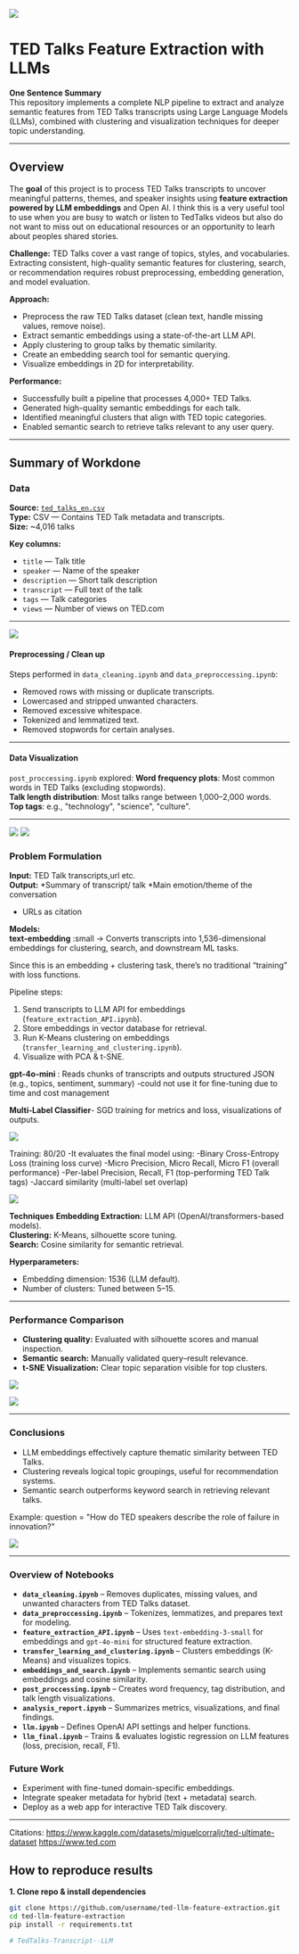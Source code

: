 ![](UTA-DataScience-Logo.png)

# TED Talks Feature Extraction with LLMs

**One Sentence Summary**  
This repository implements a complete NLP pipeline to extract and analyze semantic features from TED Talks transcripts using Large Language Models (LLMs), combined with clustering and visualization techniques for deeper topic understanding.

---

## Overview

The **goal** of this project is to process TED Talks transcripts to uncover meaningful patterns, themes, and speaker insights using **feature extraction powered by LLM embeddings** and Open AI. I think this is a very useful tool to use when you are busy to watch or listen to TedTalks videos but also do not want to miss out on educational resources or an opportunity to learh about peoples shared stories.

**Challenge:** TED Talks cover a vast range of topics, styles, and vocabularies. Extracting consistent, high-quality semantic features for clustering, search, or recommendation requires robust preprocessing, embedding generation, and model evaluation.

**Approach:**  
- Preprocess the raw TED Talks dataset (clean text, handle missing values, remove noise).  
- Extract semantic embeddings using a state-of-the-art LLM API.  
- Apply clustering to group talks by thematic similarity.  
- Create an embedding search tool for semantic querying.  
- Visualize embeddings in 2D for interpretability.

**Performance:**  
- Successfully built a pipeline that processes 4,000+ TED Talks.  
- Generated high-quality semantic embeddings for each talk.  
- Identified meaningful clusters that align with TED topic categories.  
- Enabled semantic search to retrieve talks relevant to any user query.

---

## Summary of Workdone

### Data

**Source:** [`ted_talks_en.csv`](ted_talks_en.csv)  
**Type:** CSV — Contains TED Talk metadata and transcripts.  
**Size:** ~4,016 talks

**Key columns:**  
- `title` — Talk title  
- `speaker` — Name of the speaker  
- `description` — Short talk description  
- `transcript` — Full text of the talk  
- `tags` — Talk categories  
- `views` — Number of views on TED.com  

---
![](img2.png)

#### Preprocessing / Clean up

Steps performed in `data_cleaning.ipynb` and `data_preproccessing.ipynb`:
- Removed rows with missing or duplicate transcripts.  
- Lowercased and stripped unwanted characters.  
- Removed excessive whitespace.  
- Tokenized and lemmatized text.  
- Removed stopwords for certain analyses.  

---

#### Data Visualization

`post_proccessing.ipynb` explored:
**Word frequency plots**: Most common words in TED Talks (excluding stopwords).  
**Talk length distribution**: Most talks range between 1,000–2,000 words.  
**Top tags**: e.g., "technology", "science", "culture".  

---
![](img6.png)
![](img7.png)


### Problem Formulation

**Input:** TED Talk transcripts,url etc.  
**Output:** 
*Summary of transcript/ talk
*Main emotion/theme of the conversation
* URLs as citation

**Models:**  
**text-embedding** :small → Converts transcripts into 1,536-dimensional embeddings for clustering, search, and downstream ML tasks.

 Since this is an embedding + clustering task, there’s no traditional “training” with loss functions.  

Pipeline steps:
1. Send transcripts to LLM API for embeddings (`feature_extraction_API.ipynb`).  
2. Store embeddings in vector database for retrieval.  
3. Run K-Means clustering on embeddings (`transfer_learning_and_clustering.ipynb`).  
4. Visualize with PCA & t-SNE.  


**gpt-4o-mini** : Reads chunks of transcripts and outputs structured JSON (e.g., topics, sentiment, summary)
    -could not use it for fine-tuning due to time and cost management
    
**Multi‑Label Classifier**- SGD training for metrics and loss, visualizations of outputs.

![](img1.png)

Training: 80/20
-It evaluates the final model using:
-Binary Cross-Entropy Loss (training loss curve)
-Micro Precision, Micro Recall, Micro F1 (overall performance)
-Per-label Precision, Recall, F1 (top-performing TED Talk tags)
-Jaccard similarity (multi-label set overlap)

![](img3.png)

**Techniques**
 **Embedding Extraction:** LLM API (OpenAI/transformers-based models).  
 **Clustering:** K-Means, silhouette score tuning.  
 **Search:** Cosine similarity for semantic retrieval.  

**Hyperparameters:**  
- Embedding dimension: 1536 (LLM default).  
- Number of clusters: Tuned between 5–15.  
---

### Performance Comparison

- **Clustering quality:** Evaluated with silhouette scores and manual inspection.  
- **Semantic search:** Manually validated query–result relevance.  
- **t-SNE Visualization:** Clear topic separation visible for top clusters.

![](img9.png)


![](img10.png)

---

### Conclusions

- LLM embeddings effectively capture thematic similarity between TED Talks.  
- Clustering reveals logical topic groupings, useful for recommendation systems.  
- Semantic search outperforms keyword search in retrieving relevant talks.

Example: question = "How do TED speakers describe the role of failure in innovation?"

![](imgg.png)


---
### Overview of Notebooks

- **`data_cleaning.ipynb`** – Removes duplicates, missing values, and unwanted characters from TED Talks dataset.  
- **`data_preproccessing.ipynb`** – Tokenizes, lemmatizes, and prepares text for modeling.  
- **`feature_extraction_API.ipynb`** – Uses `text-embedding-3-small` for embeddings and `gpt-4o-mini` for structured feature extraction.  
- **`transfer_learning_and_clustering.ipynb`** – Clusters embeddings (K-Means) and visualizes topics.  
- **`embeddings_and_search.ipynb`** – Implements semantic search using embeddings and cosine similarity.  
- **`post_proccessing.ipynb`** – Creates word frequency, tag distribution, and talk length visualizations.
- **`analysis_report.ipynb`** – Summarizes metrics, visualizations, and final findings.  
- **`llm.ipynb`** – Defines OpenAI API settings and helper functions.  
- **`llm_final.ipynb`** – Trains & evaluates logistic regression on LLM features (loss, precision, recall, F1).  

### Future Work

- Experiment with fine-tuned domain-specific embeddings.  
- Integrate speaker metadata for hybrid (text + metadata) search.  
- Deploy as a web app for interactive TED Talk discovery.  

---
Citations:
https://www.kaggle.com/datasets/miguelcorraljr/ted-ultimate-dataset
https://www.ted.com

## How to reproduce results

**1. Clone repo & install dependencies**
```bash
git clone https://github.com/username/ted-llm-feature-extraction.git
cd ted-llm-feature-extraction
pip install -r requirements.txt

# TedTalks-Transcript--LLM


